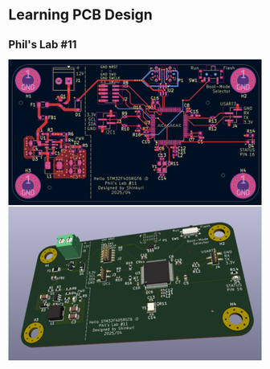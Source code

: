 # Learning PCB Design 
## Phil's Lab #11
![PCB Layout view](phil-lab-11/misc/layout.png)
![3D Render of PCB](phil-lab-11/misc/render.png)
